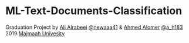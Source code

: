 
# ML-Text-Documents-Classification

Graduation Project by [Ali Alrabeei](https://github.com/newaaa41/) [@newaaa41](https://twitter.com/newaaa41"twitter") & [Ahmed Alomer](https://github.com/a_h183) [@a_h183](https://twitter.com/a_h183"twitter") 2019 [Majmaah Univesity](https://www.mu.edu.sa/)

